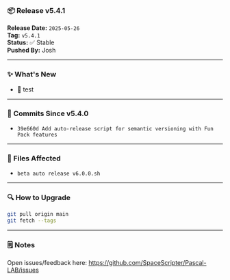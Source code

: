 ### 📦 Release v5.4.1

**Release Date:** `2025-05-26`  
**Tag:** `v5.4.1`  
**Status:** ✅ Stable  
**Pushed By:** Josh

---

### ✨ What's New
- 🔧 test

---

### 🧾 Commits Since v5.4.0
- `39e660d Add auto-release script for semantic versioning with Fun Pack features`

---

### 📁 Files Affected
- `beta auto release v6.0.0.sh`

---

### 🔍 How to Upgrade
```bash
git pull origin main
git fetch --tags
```

---

### 🗒️ Notes
Open issues/feedback here: <https://github.com/SpaceScripter/Pascal-LAB/issues>
